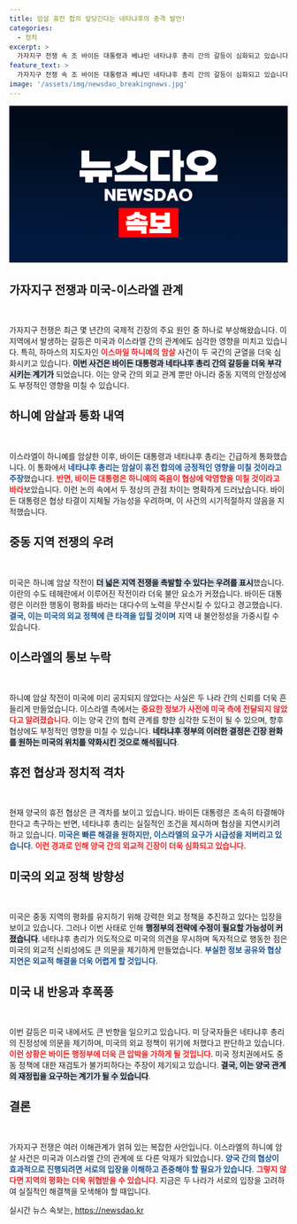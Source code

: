 ```yaml
---
title: 암살 휴전 합의 앞당긴다는 네타냐후의 충격 발언!
categories:
  - 정치
excerpt: >
  가자지구 전쟁 속 조 바이든 대통령과 베냐민 네타냐후 총리 간의 갈등이 심화되고 있습니다. 팔레스타인 하마스의 지도자 이스마일 하니예 암살 이후, 양국의 휴전 협상은 더욱 복잡해지고 있으며, 미국은 네타냐후 총리에 대한 신뢰를 잃어가는 상황입니다. 클릭하여 이 갈등의 전말을 확인해보세요!
feature_text: >
  가자지구 전쟁 속 조 바이든 대통령과 베냐민 네타냐후 총리 간의 갈등이 심화되고 있습니다. 팔레스타인 하마스의 지도자 이스마일 하니예 암살 이후, 양국의 휴전 협상은 더욱 복잡해지고 있으며, 미국은 네타냐후 총리에 대한 신뢰를 잃어가는 상황입니다. 클릭하여 이 갈등의 전말을 확인해보세요!
image: '/assets/img/newsdao_breakingnews.jpg'
---
```


<p><img src="/assets/img/newsdao_breakingnews.jpg" alt="pcversion 속보" /></p>

<h2 data-ke-size="size26">가자지구 전쟁과 미국-이스라엘 관계</h2>

<p data-ke-size="size16">&nbsp;</p>

<p>가자지구 전쟁은 최근 몇 년간의 국제적 긴장의 주요 원인 중 하나로 부상해왔습니다. 이 지역에서 발생하는 갈등은 미국과 이스라엘 간의 관계에도 심각한 영향을 미치고 있습니다. 특히, 하마스의 지도자인 <b><span style="color: #ee2323;">이스마일 하니예의 암살</span></b> 사건이 두 국간의 균열을 더욱 심화시키고 있습니다. <b><span style="background-color: #21538527;">이번 사건은 바이든 대통령과 네타냐후 총리 간의 갈등을 더욱 부각시키는 계기가</span></b> 되었습니다. 이는 양국 간의 외교 관계 뿐만 아니라 중동 지역의 안정성에도 부정적인 영향을 미칠 수 있습니다.</p>

<h2 data-ke-size="size26">하니예 암살과 통화 내역</h2>

<p data-ke-size="size16">&nbsp;</p>

<p>이스라엘이 하니예를 암살한 이후, 바이든 대통령과 네타냐후 총리는 긴급하게 통화했습니다. 이 통화에서 <b><span style="color: #1a5490;">네타냐후 총리는 암살이 휴전 합의에 긍정적인 영향을 미칠 것이라고 주장</span></b>했습니다. <b><span style="color: #ee2323;">반면, 바이든 대통령은 하니예의 죽음이 협상에 악영향을 미칠 것이라고 바라</span></b>보았습니다. 이런 논의 속에서 두 정상의 관점 차이는 명확하게 드러났습니다. 바이든 대통령은 협상 타결이 지체될 가능성을 우려하며, 이 사건의 시기적절하지 않음을 지적했습니다.</p>

<h2 data-ke-size="size26">중동 지역 전쟁의 우려</h2>

<p data-ke-size="size16">&nbsp;</p>

<p>미국은 하니예 암살 작전이 <b><span style="background-color: #21538527;">더 넓은 지역 전쟁을 촉발할 수 있다는 우려를 표시</span></b>했습니다. 이란의 수도 테헤란에서 이루어진 작전이라 더욱 불안 요소가 커졌습니다. 바이든 대통령은 이러한 행동이 평화를 바라는 대다수의 노력을 무산시킬 수 있다고 경고했습니다. <b><span style="color: #1a5490;">결국, 이는 미국의 외교 정책에 큰 타격을 입힐 것이며</span></b> 지역 내 불안정성을 가중시킬 수 있습니다.</p>

<h2 data-ke-size="size26">이스라엘의 통보 누락</h2>

<p data-ke-size="size16">&nbsp;</p>

<p>하니예 암살 작전이 미국에 미리 공지되지 않았다는 사실은 두 나라 간의 신뢰를 더욱 흔들리게 만들었습니다. 이스라엘 측에서는 <b><span style="color: #ee2323;">중요한 정보가 사전에 미국 측에 전달되지 않았다고 알려졌습니다</span></b>. 이는 양국 간의 협력 관계를 향한 심각한 도전이 될 수 있으며, 향후 협상에도 부정적인 영향을 미칠 수 있습니다. <b><span style="background-color: #21538527;">네타냐후 정부의 이러한 결정은 긴장 완화를 원하는 미국의 위치를 약화시킨 것으로 해석됩니다</span></b>.</p>

<h2 data-ke-size="size26">휴전 협상과 정치적 격차</h2>

<p data-ke-size="size16">&nbsp;</p>

<p>현재 양국의 휴전 협상은 큰 격차를 보이고 있습니다. 바이든 대통령은 조속히 타결해야 한다고 촉구하는 반면, 네타냐후 총리는 실질적인 조건을 제시하며 협상을 지연시키려 하고 있습니다. <b><span style="color: #1a5490;">미국은 빠른 해결을 원하지만, 이스라엘의 요구가 시급성을 저버리고 있습니다</span></b>. <b><span style="color: #ee2323;">이런 경과로 인해 양국 간의 외교적 긴장이 더욱 심화되고 있습니다</span></b>.</p>

<h2 data-ke-size="size26">미국의 외교 정책 방향성</h2>

<p data-ke-size="size16">&nbsp;</p>

<p>미국은 중동 지역의 평화를 유지하기 위해 강력한 외교 정책을 추진하고 있다는 입장을 보이고 있습니다. 그러나 이번 사태로 인해 <b><span style="background-color: #21538527;">행정부의 전략에 수정이 필요할 가능성이 커졌습니다</span></b>. 네타냐후 총리가 의도적으로 미국의 의견을 무시하며 독자적으로 행동한 점은 미국의 외교적 신뢰성에도 큰 의문을 제기하게 만들었습니다. <b><span style="color: #1a5490;">부실한 정보 공유와 협상 지연은 외교적 해결을 더욱 어렵게 할 것입니다</span></b>.</p>

<h2 data-ke-size="size26">미국 내 반응과 후폭풍</h2>

<p data-ke-size="size16">&nbsp;</p>

<p>이번 갈등은 미국 내에서도 큰 반향을 일으키고 있습니다. 미 당국자들은 네타냐후 총리의 진정성에 의문을 제기하며, 미국의 외교 정책이 위기에 처했다고 판단하고 있습니다. <b><span style="color: #ee2323;">이런 상황은 바이든 행정부에 더욱 큰 압박을 가하게 될 것입니다</span></b>. 미국 정치권에서도 중동 정책에 대한 재검토가 불가피하다는 주장이 제기되고 있습니다. <b><span style="background-color: #21538527;">결국, 이는 양국 관계의 재정립을 요구하는 계기가 될 수 있습니다</span></b>.</p>

<h2 data-ke-size="size26">결론</h2>

<p data-ke-size="size16">&nbsp;</p>

<p>가자지구 전쟁은 여러 이해관계가 얽혀 있는 복잡한 사안입니다. 이스라엘의 하니예 암살 사건은 미국과 이스라엘 간의 관계에 또 다른 악재가 되었습니다. <b><span style="color: #1a5490;">양국 간의 협상이 효과적으로 진행되려면 서로의 입장을 이해하고 존중해야 할 필요가 있습니다</span></b>. <b><span style="color: #ee2323;">그렇지 않다면 지역의 평화는 더욱 위협받을 수 있습니다</span></b>. 지금은 두 나라가 서로의 입장을 고려하여 실질적인 해결책을 모색해야 할 때입니다.</p>
실시간 뉴스 속보는, <a href="https://newsdao.kr" rel="dofollow">https://newsdao.kr</a>


